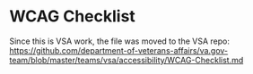 # WCAG Checklist

Since this is VSA work, the file was moved to the VSA repo: https://github.com/department-of-veterans-affairs/va.gov-team/blob/master/teams/vsa/accessibility/WCAG-Checklist.md

